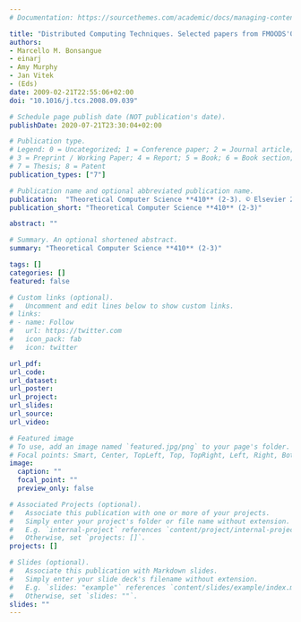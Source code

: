 ```yaml
---
# Documentation: https://sourcethemes.com/academic/docs/managing-content/

title: "Distributed Computing Techniques. Selected papers from FMOODS'07 and COORDINATION'07"
authors:
- Marcello M. Bonsangue
- einarj
- Amy Murphy
- Jan Vitek
- (Eds)
date: 2009-02-21T22:55:06+02:00
doi: "10.1016/j.tcs.2008.09.039"

# Schedule page publish date (NOT publication's date).
publishDate: 2020-07-21T23:30:04+02:00

# Publication type.
# Legend: 0 = Uncategorized; 1 = Conference paper; 2 = Journal article;
# 3 = Preprint / Working Paper; 4 = Report; 5 = Book; 6 = Book section;
# 7 = Thesis; 8 = Patent
publication_types: ["7"]

# Publication name and optional abbreviated publication name.
publication:  "Theoretical Computer Science **410** (2-3). © Elsevier 2009. "
publication_short: "Theoretical Computer Science **410** (2-3)"

abstract: ""

# Summary. An optional shortened abstract.
summary: "Theoretical Computer Science **410** (2-3)"

tags: []
categories: []
featured: false

# Custom links (optional).
#   Uncomment and edit lines below to show custom links.
# links:
# - name: Follow
#   url: https://twitter.com
#   icon_pack: fab
#   icon: twitter

url_pdf:
url_code:
url_dataset:
url_poster:
url_project:
url_slides:
url_source:
url_video:

# Featured image
# To use, add an image named `featured.jpg/png` to your page's folder. 
# Focal points: Smart, Center, TopLeft, Top, TopRight, Left, Right, BottomLeft, Bottom, BottomRight.
image:
  caption: ""
  focal_point: ""
  preview_only: false

# Associated Projects (optional).
#   Associate this publication with one or more of your projects.
#   Simply enter your project's folder or file name without extension.
#   E.g. `internal-project` references `content/project/internal-project/index.md`.
#   Otherwise, set `projects: []`.
projects: []

# Slides (optional).
#   Associate this publication with Markdown slides.
#   Simply enter your slide deck's filename without extension.
#   E.g. `slides: "example"` references `content/slides/example/index.md`.
#   Otherwise, set `slides: ""`.
slides: ""
---
```

